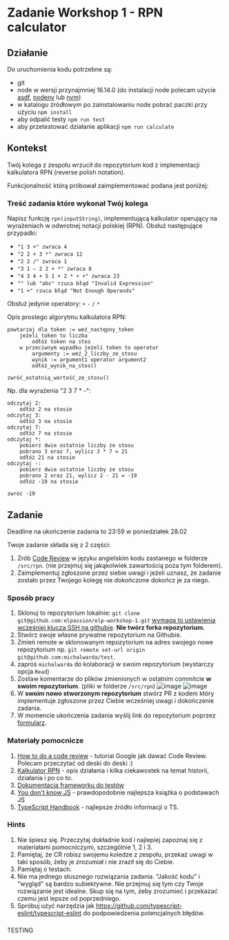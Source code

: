 # Zadanie Workshop 1 - RPN calculator

## Działanie
Do uruchomienia kodu potrzebne są:
- git
- node w wersji przynajmniej 16.14.0 (do instalacji node polecam użycie [asdf](https://asdf-vm.com/), [nodenv](https://github.com/nodenv/nodenv) lub [nvm](https://github.com/nvm-sh/nvm))
- w katalogu źródłowym po zainstalowaniu node pobrać paczki przy użyciu `npm install`
- aby odpalić testy `npm run test`
- aby przetestować działanie aplikacji `npm run calculate`

## Kontekst

Twój kolega z zespołu wrzucił do repozytorium kod z implementacji kalkulatora RPN (reverse polish notation).

Funkcjonalność którą próbował zaimplementować podana jest poniżej:

### Treść zadania które wykonał Twój kolega
Napisz funkcję `rpn(inputString)`, implementującą kalkulator operujący na wyrażeniach w odwrotnej notacji polskiej (RPN).
Obsłuż następujące przypadki:
- `"1 3 +" zwraca 4`
- `"2 2 + 3 *" zwraca 12`
- `"2 2 /" zwraca 1`
- `"3 1 – 2 2 + *" zwraca 8`
- `"4 3 4 + 5 1 + 2 * + +" zwraca 23`
- `"" lub "abc" rzuca błąd "Invalid Expression"`
- `"1 +" rzuca błąd "Not Enough Operands"`

Obsłuż jedynie operatory: `+` `-` `/` `*`

Opis prostego algorytmu kalkulatora RPN:
```text
powtarzaj dla token := weź_następny_token
    jeżeli token to liczba
        odłóż token na stos
    w przeciwnym wypadku jeżeli token to operator
        argumenty := weź_2_liczby_ze_stosu
        wynik := argument1 operator argument2
        odłóż_wynik_na_stos()

zwróć_ostatnią_wartość_ze_stosu()
```

Np. dla wyrażenia "2 3 7 * -":
```text
odczytaj 2:
    odłóż 2 na stosie
odczytaj 3:
    odłóż 3 na stosie
odczytaj 7:
    odłóż 7 na stosie
odczytaj *:
    pobierz dwie ostatnie liczby ze stosu
    pobrano 3 oraz 7, wylicz 3 * 7 = 21
    odłóż 21 na stosie
odczytaj -:
    pobierz dwie ostatnie liczby ze stosu
    pobrano 2 oraz 21, wylicz 2 - 21 = -19
    odłóż -19 na stosie

zwróć -19
```
 

## Zadanie

Deadline na ukończenie zadania to 23:59 w poniedziałek 28.02

Twoje zadanie składa się z 2 części:
1. Zrób [Code Review](https://en.wikipedia.org/wiki/Code_review) w języku angielskim kodu zastanego w folderze `/src/rpn`. (nie przejmuj się jakąkolwiek zawartością poza tym folderem).
2. Zaimplementuj zgłoszone przez siebie uwagi i jeżeli uznasz, że zadanie zostało przez Twojego kolegę nie dokończone dokończ je za niego.

### Sposób pracy

1. Sklonuj to repozytorium lokalnie: `git clone git@github.com:elpassion/elp-workshop-1.git` [wymaga to ustawienia wcześniej klucza SSH na githubie](https://docs.github.com/en/authentication/connecting-to-github-with-ssh/adding-a-new-ssh-key-to-your-github-account). **Nie twórz forka repozytorium.**
2. Stwórz swoje własne prywatne repozytorium na Githubie.
3. Zmień remote w sklonowanym repozytorium na adres swojego nowe repozytorium np. `git remote set-url origin git@github.com:michalwarda/test`.
4. zaproś `michalwarda` do kolaboracji w swoim repozytorium (wystarczy opcja `Read`)
5. Zostaw komentarze do plików zmienionych w ostatnim commitcie **w swoim repozytorium**. (pliki w folderze `/src/rpn`) ![image](https://user-images.githubusercontent.com/8479334/155333756-26e7e8a8-c16a-4d9b-b72a-987c76d9cfaf.png) ![image](https://user-images.githubusercontent.com/8479334/155333913-bca9a014-e7e6-4735-9491-c635c0200180.png)
6. W **swoim nowo stworzonym repozytorium** stwórz PR z kodem który implementuje zgłoszone przez Ciebie wcześniej uwagi i dokończenie zadania.
7. W momencie ukończenia zadania wyślij link do repozytorium poprzez [formularz](https://forms.gle/zGe8CAhXqTp7EyPv9).

### Materiały pomocnicze
1. [How to do a code review](https://google.github.io/eng-practices/review/reviewer/) - tutorial Google jak dawać Code Review. Polecam przeczytać od deski do deski :)
2. [Kalkulator RPN](https://en.wikipedia.org/wiki/Reverse_Polish_notation) - opis działania i kilka ciekawostek na temat historii, działania i po co to.
3. [Dokumentacja frameworku do testów](https://jestjs.io/)
4. [You don't know JS](https://github.com/getify/You-Dont-Know-JS/blob/1st-ed/README.md) - prawdopodobnie najlepsza książka o podstawach JS
5. [TypeScript Handbook](https://www.typescriptlang.org/docs/handbook/intro.html) - najlepsze źródło informacji o TS.

### Hints
1. Nie śpiesz się. Przeczytaj dokładnie kod i najlepiej zapoznaj się z materiałami pomocniczymi, szczególnie 1, 2 i 3.
2. Pamiętaj, że CR robisz swojemu koledze z zespołu, przekaż uwagi w taki sposób, żeby je zrozumiał i nie zraził się do Ciebie.
3. Pamiętaj o testach.
4. Nie ma jednego słusznego rozwiązania zadania. "Jakość kodu" i "wygląd" są bardzo subiektywne. Nie przejmuj się tym czy Twoje rozwiązanie jest idealne. Skup się na tym, żeby zrozumieć i przekazać czemu jest lepsze od poprzedniego.
5. Spróbuj użyć narzędzia jak https://github.com/typescript-eslint/typescript-eslint do podpowiedzenia potencjalnych błędów.

###
TESTING